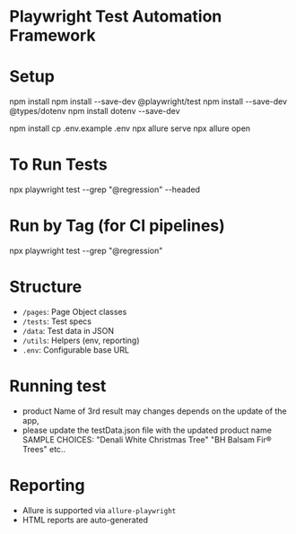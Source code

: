 # Playwright Test Automation Framework

# Setup
npm install
npm install --save-dev @playwright/test
npm install --save-dev @types/dotenv
npm install dotenv --save-dev

npm install
cp .env.example .env
npx allure serve
npx allure open

# To Run Tests
npx playwright test --grep "@regression" --headed

# Run by Tag (for CI pipelines)
npx playwright test --grep "@regression"

# Structure
- `/pages`: Page Object classes
- `/tests`: Test specs
- `/data`: Test data in JSON
- `/utils`: Helpers (env, reporting)
- `.env`: Configurable base URL

# Running test
- product Name of 3rd result may changes depends on the update of the app, 
- please update the testData.json file with the updated product name
    SAMPLE CHOICES: 
        "Denali White Christmas Tree"
        "BH Balsam Fir® Trees"
        etc..

# Reporting
- Allure is supported via `allure-playwright`
- HTML reports are auto-generated